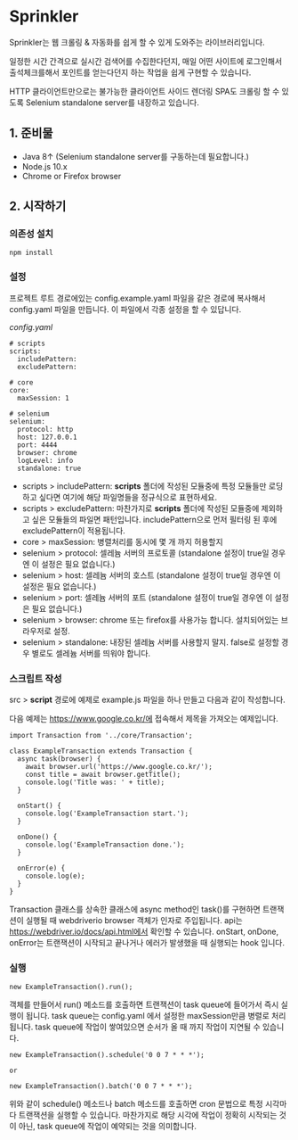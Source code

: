 # Sprinkler

Sprinkler는 웹 크롤링 & 자동화를 쉽게 할 수 있게 도와주는 라이브러리입니다.

일정한 시간 간격으로 실시간 검색어를 수집한다던지,
매일 어떤 사이트에 로그인해서 출석체크를해서 포인트를 얻는다던지 하는 작업을 쉽게 구현할 수 있습니다.

HTTP 클라이언트만으로는 불가능한 클라이언트 사이드 렌더링 SPA도 크롤링 할 수 있도록
Selenium standalone server를 내장하고 있습니다.

## 1. 준비물
- Java 8↑ (Selenium standalone server를 구동하는데 필요합니다.)
- Node.js 10.x
- Chrome or Firefox browser

## 2. 시작하기
### 의존성 설치
```
npm install
```

### 설정
프로젝트 루트 경로에있는 config.example.yaml 파일을 같은 경로에 복사해서 config.yaml 파일을 만듭니다.
이 파일에서 각종 설정을 할 수 있답니다.

*config.yaml*
```
# scripts
scripts:
  includePattern:
  excludePattern:

# core
core:
  maxSession: 1

# selenium
selenium:
  protocol: http
  host: 127.0.0.1
  port: 4444
  browser: chrome
  logLevel: info
  standalone: true
```
- scripts > includePattern: __scripts__ 폴더에 작성된 모듈중에 특정 모듈들만 로딩하고 싶다면 여기에 해당 파일명들을 정규식으로 표현하세요.
- scripts > excludePattern: 마찬가지로 __scripts__ 폴더에 작성된 모듈중에 제외하고 싶은 모듈들의 파일면 패턴입니다. includePattern으로 먼저 필터링 된 후에 excludePattern이 적용됩니다.
- core > maxSession: 병렬처리를 동시에 몇 개 까지 허용할지
- selenium > protocol: 셀레늄 서버의 프로토콜 (standalone 설정이 true일 경우엔 이 설정은 필요 없습니다.)
- selenium > host: 셀레늄 서버의 호스트 (standalone 설정이 true일 경우엔 이 설정은 필요 없습니다.)
- selenium > port: 셀레늄 서버의 포트 (standalone 설정이 true일 경우엔 이 설정은 필요 없습니다.)
- selenium > browser: chrome 또는 firefox를 사용가능 합니다. 설치되어있는 브라우저로 설정.
- selenium > standalone: 내장된 셀레늄 서버를 사용할지 말지. false로 설정할 경우 별로도 셀레늄 서버를 띄워야 합니다.

### 스크립트 작성
src > __script__ 경로에 예제로 example.js 파일을 하나 만들고 다음과 같이 작성합니다.

다음 예제는 https://www.google.co.kr/에 접속해서 제목을 가져오는 예제입니다.
```
import Transaction from '../core/Transaction';

class ExampleTransaction extends Transaction {
  async task(browser) {
    await browser.url('https://www.google.co.kr/');
    const title = await browser.getTitle();
    console.log('Title was: ' + title);
  }

  onStart() {
    console.log('ExampleTransaction start.');
  }

  onDone() {
    console.log('ExampleTransaction done.');
  }

  onError(e) {
    console.log(e);
  }
}

```
Transaction 클래스를 상속한 클래스에 async method인 task()를 구현하면 트랜잭션이 실행될 때
webdriverio browser 객체가 인자로 주입됩니다. api는 https://webdriver.io/docs/api.html에서 확인할 수 있습니다.
onStart, onDone, onError는 트랜잭션이 시작되고 끝나거나 에러가 발생했을 때 실행되는 hook 입니다.

### 실행
```
new ExampleTransaction().run();
```
객체를 만들어서 run() 메소드를 호출하면 트랜잭션이 task queue에 들어가서 즉시 실행이 됩니다. task queue는 config.yaml
에서 설정한 maxSession만큼 병렬로 처리됩니다. task queue에 작업이 쌓여있으면 순서가 올 때 까지 작업이 지연될 수 있습니다.

```
new ExampleTransaction().schedule('0 0 7 * * *');

or

new ExampleTransaction().batch('0 0 7 * * *');
```
위와 같이 schedule() 메소드나 batch 메소드를 호출하면 cron 문법으로 특정 시각마다 트랜잭션을 실행할 수 있습니다.
마찬가지로 해당 시각에 작업이 정확히 시작되는 것이 아닌, task queue에 작업이 예약되는 것을 의미합니다.
